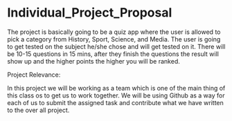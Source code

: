 # Individual_Project_Proposal

The project is basically going to be a quiz app where the user is allowed to pick a category from History, Sport, Science, and Media. The user is going to get tested on the subject he/she chose and will get tested on it. There will be 10-15 questions in 15 mins, after they finish the questions the result will show up and the higher points the higher you will be ranked. 

Project Relevance:

In this project we will be working as a team which is one of the main thing of this class os to get us to work together. We will be using Github as a way for each of us to submit the assigned task and contribute what we have written to the over all project.
